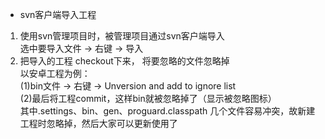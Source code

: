 * svn客户端导入工程

 1. 使用svn管理项目时，被管理项目通过svn客户端导入<br>
   选中要导入文件 -> 右键 -> 导入<br>
 2. 把导入的工程 checkout下来， 将要忽略的文件忽略掉<br>
    以安卓工程为例：<br>
    (1)bin文件 -> 右键 -> Unversion and add to ignore list  <br>
    (2)最后将工程commit，这样bin就被忽略掉了（显示被忽略图标）<br>
    <tr>其中.settings、bin、gen、proguard.classpath 几个文件容易冲突，故新建工程时忽略掉，然后大家可以更新使用了<br>

